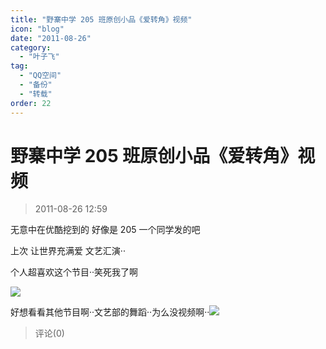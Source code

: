 ```yaml
---
title: "野寨中学 205 班原创小品《爱转角》视频"
icon: "blog"
date: "2011-08-26"
category:
  - "叶子飞"
tag:
  - "QQ空间"
  - "备份"
  - "转载"
order: 22
---
```

# 野寨中学 205 班原创小品《爱转角》视频

> 2011-08-26 12:59

无意中在优酷挖到的 好像是 205 一个同学发的吧

上次 让世界充满爱 文艺汇演··

个人超喜欢这个节目··笑死我了啊

[![](https://pan.4a1801.life:11443/d/public/Qzone_wyf/Blogs/images/B9445CDF)](https://pan.4a1801.life:11443/d/public/Qzone_wyf/Blogs/images/B9445CDF)

好想看看其他节目啊··文艺部的舞蹈··为么没视频啊··[![](https://pan.4a1801.life:11443/d/public/Qzone_wyf/Blogs/images/13E1FF9C)](https://pan.4a1801.life:11443/d/public/Qzone_wyf/Blogs/images/13E1FF9C)

> 评论(0)
